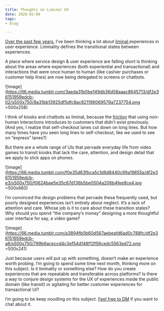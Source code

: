 ```yaml
---
title: Thoughts on Liminal UX
date: 2020-02-09
tags:
- blog

---
```

[Over the past few years](https://twitter.com/ronbronson/status/1168235108207419393), I’ve been thinking a lot about [liminal ](https://t.umblr.com/redirect?z=https%3A%2F%2Fwww.cio.com%2Farticle%2F3297969%2Fthe-ux-of-liminal-transient-spaces.html&t=YmRiNzMyZTA2NDU1ZWQwMjlkZjBiYzU5MDM1MDA2M2ExYTVkYTA4NixXUmp1MENmdw%3D%3D&b=t%3A9kRtZeCTmM79cxjYm3jNUQ&p=https%3A%2F%2Fwhoisronbronson.tumblr.com%2Fpost%2F190748064225%2Fliminal-ux&m=0)experiences in user experience. Liminality defines the transitional states between experiences.

A place where service design & user experience are falling short is thinking about the areas where experiences (both experiential and transactional) and interactions that were once human to human (like cashier purchases or customer help lines) are now being delegated to screens or chatbots.

![image](https://66.media.tumblr.com/3aeda31b0be149db36d58aaac8645713/df2e36151959edcb-02/s500x750/8a31bb13925df5dfc8ac821196069579a7237754.png =500x258)

I think of kiosks and chatbots as liminal, because the [friction](https://t.umblr.com/redirect?z=https%3A%2F%2Fwww.dtelepathy.com%2Fblog%2Fbusiness%2Fstrategic-ux-the-art-of-reducing-friction&t=ZDgwMjY3YjE3OGJiYmVmNThjYzlmZWNjOTI4OTU3NzVkYTliYWViYSxXUmp1MENmdw%3D%3D&b=t%3A9kRtZeCTmM79cxjYm3jNUQ&p=https%3A%2F%2Fwhoisronbronson.tumblr.com%2Fpost%2F190748064225%2Fliminal-ux&m=0) that using non-human interactions introduces to customers that didn’t exist previously. (And yes, I realize that self-checkout lanes cut down on long lines. But how many times have you seen long lines to self-checkout, like we used to see on “express” lanes?)

But there are a whole range of UIs that pervade everyday life from video games to transit kiosks that lack the care, attention, and design detail that we apply to slick apps on phones.

![image](https://66.media.tumblr.com/f0e35d63fbca5c1d6d8440c99a19855a/df2e36151959edcb-e3/s500x750/f0624bae5e35c67d136b5be0504a206b4fee8ce4.jpg =500x660)

I’m convinced the design problems that pervade these frequently used, but poorly designed experiences isn’t entirely about neglect. It’s a lack of attention and care. Whose job is it to care about these transition states? Why should you spend “the company’s money” designing a more thoughtful user interface for say, a video game?

![image](https://66.media.tumblr.com/a3894fb0b60d567aebeafd6ad0c788fc/df2e36151959edcb-a8/s500x750/799b6aceccd4c3ef54d148f12f56cedc5563ed72.png =500x241)

Just because users will put up with something, doesn’t make an experience worth probing. I’m going to spend some time next month, thinking more on this subject. Is it liminality or something else? How do you create experiences that are repeatable and transferable across platforms? Is there a way to conjure design systems for the UX of experiences inside the public domain (like transit) or agitating for better customer experiences for transactional UI?

I’m going to be keep noodling on this subject. [Feel free to DM](http://twitter.com/ronbronson) if you want to chat about it.